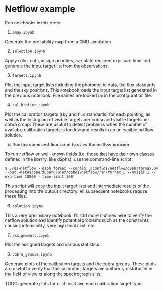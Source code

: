 # Netflow example

Run notebooks in this order:

1. `pmap.ipynb`

Generate the probability map from a CMD simulation.

2. `selection.ipynb`

Apply color-cuts, assign priorities, calculate required exposure time and generate the input target list from the observations.

3. `targets.ipynb` 

Plot the input target lists including the photometric data, the flux standards and the sky positions. This notebook loads the input target list generated in the previous notebook. File names are looked up in the configuration file.

4. `calibration.ipynb`

Plot the calibration targets (sky and flux standards) for each pointing, as well as the histogram of visible targets per cobra and visible targets per cobra group. These are usuful to detect problems when the number of available calibration targets is too low and results in an unfeasible netflow solution.

5. Run the command-line script to solve the netflow problem

To run netflow on well-known fields (i.e. those that have their own classes defined in the library, like dSphs), use the command-line script:

    $ ./ga-netflow --dsph fornax --config ./configs/netflow/dSph/fornax.py --out /datascope/subaru/user/dobos/netflow/run/fornax_1 --nvisit 1 --exp-time 10800 --time-limit 300

This script will copy the input target lists and intermediate results of the processing into the output directory. All subsequent notebooks require these files.

6. `solution.ipynb`

This a very preliminary notebook. I'll add more routines here to verify the netflow solution and identify potential problems such as the constraints causing infeasibility, very high final cost, etc.

7. `assignments.ipynb`

Plot the assigned targets and various statistics.

8. `cobra_groups.ipynb`

Generate plots of the calibration targets and the cobra groups. These plots are
useful to verify that the calibration targets are uniformly distributed in the field of view or along the spectrograph slits.

TODO: generate plots for each visit and each calibration target type